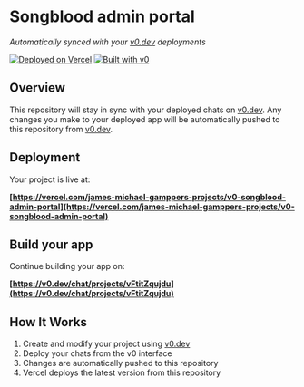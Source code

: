 # Songblood admin portal

*Automatically synced with your [v0.dev](https://v0.dev) deployments*

[![Deployed on Vercel](https://img.shields.io/badge/Deployed%20on-Vercel-black?style=for-the-badge&logo=vercel)](https://vercel.com/james-michael-gamppers-projects/v0-songblood-admin-portal)
[![Built with v0](https://img.shields.io/badge/Built%20with-v0.dev-black?style=for-the-badge)](https://v0.dev/chat/projects/vFtitZqujdu)

## Overview

This repository will stay in sync with your deployed chats on [v0.dev](https://v0.dev).
Any changes you make to your deployed app will be automatically pushed to this repository from [v0.dev](https://v0.dev).

## Deployment

Your project is live at:

**[https://vercel.com/james-michael-gamppers-projects/v0-songblood-admin-portal](https://vercel.com/james-michael-gamppers-projects/v0-songblood-admin-portal)**

## Build your app

Continue building your app on:

**[https://v0.dev/chat/projects/vFtitZqujdu](https://v0.dev/chat/projects/vFtitZqujdu)**

## How It Works

1. Create and modify your project using [v0.dev](https://v0.dev)
2. Deploy your chats from the v0 interface
3. Changes are automatically pushed to this repository
4. Vercel deploys the latest version from this repository
